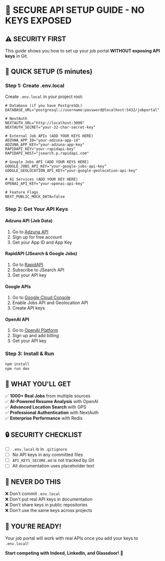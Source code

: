 # 🔐 **SECURE API SETUP GUIDE - NO KEYS EXPOSED**

## ⚠️ **SECURITY FIRST**
This guide shows you how to set up your job portal **WITHOUT exposing API keys** in Git.

## 🚀 **QUICK SETUP (5 minutes)**

### **Step 1: Create .env.local**
Create `.env.local` in your project root:

```env
# Database (if you have PostgreSQL)
DATABASE_URL="postgresql://username:password@localhost:5432/jobportal"

# NextAuth
NEXTAUTH_URL="http://localhost:3000"
NEXTAUTH_SECRET="your-32-char-secret-key"

# External Job APIs (ADD YOUR KEYS HERE)
ADZUNA_APP_ID="your-adzuna-app-id"
ADZUNA_APP_KEY="your-adzuna-app-key"
RAPIDAPI_KEY="your-rapidapi-key"
RAPIDAPI_HOST="jsearch.p.rapidapi.com"

# Google Jobs API (ADD YOUR KEYS HERE)
GOOGLE_JOBS_API_KEY="your-google-jobs-api-key"
GOOGLE_GEOLOCATION_API_KEY="your-google-geolocation-api-key"

# AI Services (ADD YOUR KEY HERE)
OPENAI_API_KEY="your-openai-api-key"

# Feature Flags
NEXT_PUBLIC_MOCK_DATA=false
```

### **Step 2: Get Your API Keys**

#### **Adzuna API (Job Data)**
1. Go to [Adzuna API](https://developer.adzuna.com/)
2. Sign up for free account
3. Get your App ID and App Key

#### **RapidAPI (JSearch & Google Jobs)**
1. Go to [RapidAPI](https://rapidapi.com/)
2. Subscribe to JSearch API
3. Get your API key

#### **Google APIs**
1. Go to [Google Cloud Console](https://console.cloud.google.com/)
2. Enable Jobs API and Geolocation API
3. Create API keys

#### **OpenAI API**
1. Go to [OpenAI Platform](https://platform.openai.com/)
2. Sign up and add billing
3. Get your API key

### **Step 3: Install & Run**
```bash
npm install
npm run dev
```

## 🎯 **WHAT YOU'LL GET**

✅ **1000+ Real Jobs** from multiple sources  
✅ **AI-Powered Resume Analysis** with OpenAI  
✅ **Advanced Location Search** with GPS  
✅ **Professional Authentication** with NextAuth  
✅ **Enterprise Performance** with Redis  

## 🔒 **SECURITY CHECKLIST**

- [ ] `.env.local` is in `.gitignore`
- [ ] No API keys in any committed files
- [ ] `API_KEYS_SECURE.md` is not tracked by Git
- [ ] All documentation uses placeholder text

## 🚨 **NEVER DO THIS**

❌ Don't commit `.env.local`  
❌ Don't put real API keys in documentation  
❌ Don't share keys in public repositories  
❌ Don't use the same keys across projects  

## 🎉 **YOU'RE READY!**

Your job portal will work with real APIs once you add your keys to `.env.local`!

**Start competing with Indeed, LinkedIn, and Glassdoor!** 🚀
